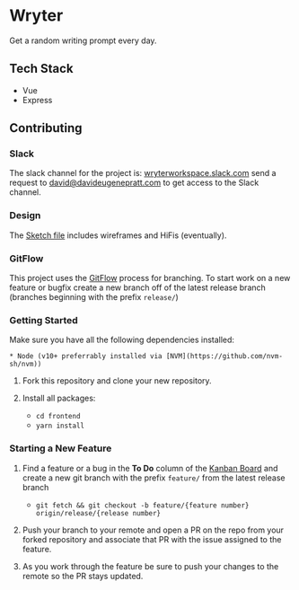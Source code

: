 # Wryter

Get a random writing prompt every day.

## Tech Stack

* Vue
* Express

## Contributing

### Slack

The slack channel for the project is: [wryterworkspace.slack.com](https://wryterworkspace.slack.com) send a request to david@davideugenepratt.com to get access to the Slack channel.

### Design

The [Sketch file](https://drive.google.com/file/d/19m6kP4Li3ULqfAKfkQE_u0GOm0OP8N7w/view?usp=sharing) includes wireframes and HiFis (eventually).

### GitFlow

This project uses the [GitFlow](https://www.atlassian.com/git/tutorials/comparing-workflows/gitflow-workflow) process for branching. To start work on a new feature or bugfix create a new branch off of the latest release branch (branches beginning with the prefix `release/`)

### Getting Started

Make sure you have all the following dependencies installed:

    * Node (v10+ preferrably installed via [NVM](https://github.com/nvm-sh/nvm))

1) Fork this repository and clone your new repository.

2) Install all packages:
    - `cd frontend`
    - `yarn install`

### Starting a New Feature

1) Find a feature or a bug in the **To Do** column of the [Kanban Board](https://github.com/davideugenepratt/wryter/projects/2) and create a new git branch with the prefix `feature/` from the latest release branch

    - `git fetch && git checkout -b feature/{feature number} origin/release/{release number}`

2) Push your branch to your remote and open a PR on the repo from your forked repository and associate that PR with the issue assigned to the feature.

3) As you work through the feature be sure to push your changes to the remote so the PR stays updated.
